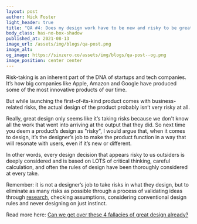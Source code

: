 ```yaml
---
layout: post
author: Nick Foster
light_header: true
title: "QA #4: Does my design work have to be new and risky to be great? "
body_class: has-no-box-shadow
published_at: 2021-08-13
image_url: /assets/img/blogs/qa-post.png
image_alt:
og_image: https://sixzero.co/assets/img/blogs/qa-post--og.png
image_position: center center
---
```


Risk-taking is an inherent part of the DNA of startups and tech companies. 
It’s how big companies like Apple, Amazon and Google have produced some of 
the most innovative products of our time. 

But while launching the first-of-its-kind product comes with business-related 
risks, the actual design of the product probably isn’t very risky at all. 

Really, great design only seems like it’s taking risks because we don't know 
all the work that went into arriving at the output that they did.  So next time 
you deem a product’s design as "risky", I would argue that, when it comes to 
design, it’s the designer’s job to make the product function in a way that will 
resonate with users, even if it’s new or different. 

In other words, every design decision that appears risky to us outsiders is 
deeply considered and is based on LOTS of critical thinking, careful calculation, 
and often the rules of design have been thoroughly considered at every take. 

Remember: it is not a designer‘s job to take risks in what they design, but to 
eliminate as many risks as possible through a process of validating ideas 
through <a href="/startusertesting/" target="_blank">research</a>, checking 
assumptions, considering conventional design rules 
and never designing on just instinct. 


Read more here: <a href="/2021/08/12/4-fallacies-of-great-design/" target="_blank">Can we get over these 4 fallacies of great design already?</a>
